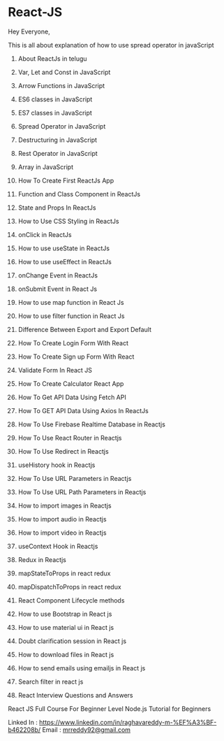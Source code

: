 # React-JS

Hey Everyone,

This  is all about explanation of how to use spread operator in javaScript 

1) About ReactJs in telugu 
2) Var, Let and Const in JavaScript 

3) Arrow Functions in JavaScript 

4) ES6 classes in JavaScript 

5) ES7 classes in JavaScript 

6) Spread Operator in JavaScript 

7) Destructuring in JavaScript 

8) Rest Operator in JavaScript 
9) Array in JavaScript 

10) How To Create First ReactJs App 

11) Function and Class Component in ReactJs
12) State and Props In ReactJs

13) How to Use CSS Styling in ReactJs

14) onClick in ReactJs 

15) How to use useState in ReactJs 

16) How to use useEffect in ReactJs

17) onChange Event in ReactJs 

18) onSubmit Event in React Js 
19) How to use map function in React Js

20) How to use filter function in React Js 

21) Difference Between Export and Export Default 

22) How To Create Login Form With React 
23) How To Create Sign up Form With React 

24) Validate Form In React JS 

25) How To Create Calculator React App 

26) How To Get API Data Using Fetch API 

27) How To GET API Data Using Axios In ReactJs  

28) How To Use Firebase Realtime Database in Reactjs

29) How To Use React Router in Reactjs 

30) How To Use Redirect in Reactjs 

31) useHistory hook in Reactjs 

32) How To Use URL Parameters in Reactjs 

33) How To Use URL Path Parameters in Reactjs 

34) How to import images in Reactjs 

35) How to import audio in Reactjs 

36) How to import video in Reactjs 
37) useContext Hook in Reactjs 

38) Redux in Reactjs 

39) mapStateToProps in react redux 
40) mapDispatchToProps in react redux 
41) React Component Lifecycle methods 
42) How to use Bootstrap in React js 

43) How to use material ui in React js 

44) Doubt clarification session in React js 

45) How to download files in React js 

46) How to send emails using emailjs in React js 

47) Search filter in react js 

48) React Interview Questions and Answers 

React JS Full Course For Beginner Level 
Node.js Tutorial for Beginners 

Linked In : https://www.linkedin.com/in/raghavareddy-m-%EF%A3%BF-b462208b/
Email : mrreddy92@gmail.com
